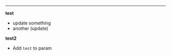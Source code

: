 ---------------------------
  **test**
  - update something
  - another (update)
  
  **test2**
  - Add `test` to param
  